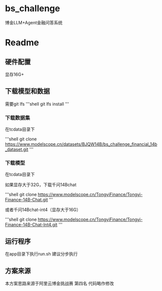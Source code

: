 # bs_challenge
博金LLM+Agent金融问答系统

# Readme

## 硬件配置

显存16G+

## 下载模型和数据

需要git lfs
'''shell
git lfs install
'''

### 下载数据集
在tcdata目录下

'''shell
git clone https://www.modelscope.cn/datasets/BJQW14B/bs_challenge_financial_14b_dataset.git
'''

### 下载模型
在tcdata目录下


如果显存大于32G，下载千问14Bchat

'''shell
git clone https://www.modelscope.cn/TongyiFinance/Tongyi-Finance-14B-Chat.git
'''

或者千问14Bchat-int4（显存大于16G）

'''shell
git clone https://www.modelscope.cn/TongyiFinance/Tongyi-Finance-14B-Chat-Int4.git
'''


## 运行程序
在app目录下执行run.sh
建议分步执行

## 方案来源

本方案思路来源于阿里云博金挑战赛 第四名
代码略作修改